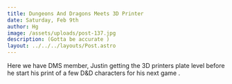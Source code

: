 ```yaml
---
title: Dungeons And Dragons Meets 3D Printer
date: Saturday, Feb 9th
author: Hg
image: /assets/uploads/post-137.jpg
description: (Gotta be accurate )
layout: ../../../layouts/Post.astro
---
```


Here we have DMS member, Justin getting the 3D printers plate level before he start his print of a few D&D characters for his next game .
